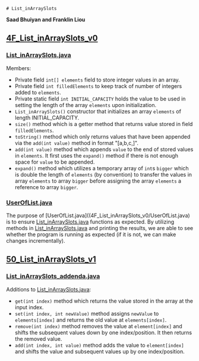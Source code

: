     # List_inArraySlots
**Saad Bhuiyan and Franklin Liou**



## [4F_List_inArraySlots_v0](4F_List_inArraySlots_v0)

### [List_inArraySlots.java](4F_List_inArraySlots_v0/List_inArraySlots.java)
Members:
- Private field `int[] elements` field to store integer values in an array.
- Private field `int filledElements` to keep track of number of integers added to `elements`.
- Private static field `int INITIAL_CAPACITY` holds the value to be used in setting the length of the array `elements` upon initialization.
- `List_inArraySlots()` constructor that initializes an array `elements` of length INITIAL_CAPACITY.
- `size()` method which is a getter method that returns value stored in field `filledElements`.
- `toString()` method which only returns values that have been appended via the `add(int value)` method in format "[a,b,c,]".
- `add(int value)` method which appends `value` to the end of stored values in `elements`. It first uses the `expand()` method if there is not enough space for `value` to be appended.
- `expand()` method which utilizes a temporary array of `int`s `bigger` which is double the length of `elements` (by convention) to transfer the values in array `elements` to array `bigger` before assigning the array `elements` a reference to array `bigger`.

### [UserOfList.java](4F_List_inArraySlots_v0/UserOfList.java)
The purpose of [UserOfList.java]((4F_List_inArraySlots_v0/UserOfList.java) is to ensure [List_inArraySlots.java](4F_List_inArraySlots_v0/List_inArraySlots.java) functions as expected. By utilizing methods in [List_inArraySlots.java](4F_List_inArraySlots_v0/List_inArraySlots.java) and printing the results, we are able to see whether the program is running as expected (if it is not, we can make changes incrementally).



## [50_List_inArraySlots_v1](50_List_inArraySlots_v1)

### [List_inArraySlots_addenda.java](50_List_inArraySlots_v1/List_inArraySlots_addenda.java)
Additions to [List_inArraySlots.java](4F_List_inArraySlots_v0/List_inArraySlots.java):
- `get(int index)` method which returns the value stored in the array at the input index.
- `set(int index, int newValue)` method assigns `newValue` to `elements[index]` and returns the old value at `elements[index]`.
- `remove(int index)` method removes the value at `element[index]` and shifts the subsequent values down by one index/position. It then returns the removed value.
- `add(int index, int value)` method adds the value to `element[index]` and shifts the value and subsequent values up by one index/position.
